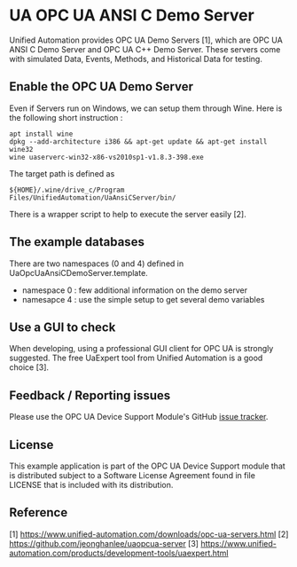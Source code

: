 # UA OPC UA ANSI C Demo Server

Unified Automation provides OPC UA Demo Servers [1], which are OPC UA ANSI C Demo Server and  OPC UA C++ Demo Server. These servers come with simulated Data, Events, Methods, and Historical Data for testing. 

## Enable the OPC UA Demo Server

Even if Servers run on Windows, we can setup them through Wine. Here is the following short instruction :

```
apt install wine
dpkg --add-architecture i386 && apt-get update && apt-get install wine32
wine uaserverc-win32-x86-vs2010sp1-v1.8.3-398.exe
```
The target path is defined as
```
${HOME}/.wine/drive_c/Program Files/UnifiedAutomation/UaAnsiCServer/bin/
```
There is a wrapper script to help to execute the server easily [2].

## The example databases
There are two namespaces (0 and 4) defined in UaOpcUaAnsiCDemoServer.template. 

* namespace 0 : few additional information on the demo server
* namesapce 4 : use the simple setup to get several demo variables


## Use a GUI to check

When developing, using a professional GUI client for OPC UA is strongly
suggested. The free UaExpert tool from Unified Automation is a good choice [3].


## Feedback / Reporting issues

Please use the OPC UA Device Support Module's GitHub
[issue tracker](https://github.com/ralphlange/opcua/issues).

## License

This example application is part of the OPC UA Device Support module
that is distributed subject to a Software License Agreement found
in file LICENSE that is included with its distribution.

## Reference

[1] https://www.unified-automation.com/downloads/opc-ua-servers.html
[2] https://github.com/jeonghanlee/uaopcua-server
[3] https://www.unified-automation.com/products/development-tools/uaexpert.html
